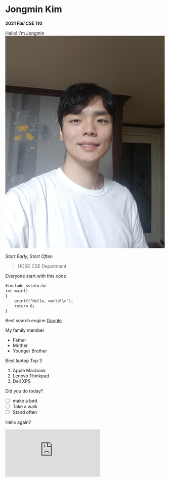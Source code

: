 # Jongmin Kim

**2021 _Fall_ CSE 110**

Hello! I'm Jongmin
![relative link](/myface.jpg)

*Start Early, Start Often*

> UCSD CSE Department

Everyone start with this code

```
#include <stdio.h>
int main()
{
    printf("Hello, world!\n");
    return 0;
}
```

Best search engine [Google](http://google.com).



My family member
- Father
- Mother
- Younger Brother

Best laptop Top 3
1. Apple Macbook
2. Lenovo Thinkpad
3. Dell XPS

Did you do today?
- [ ] make a bed
- [ ] Take a walk
- [ ] Stand often

Hello again?

![section link](https://github.com/JongminKim292/FA21CSE110/blob/main/index.md#jongmin-kim)

